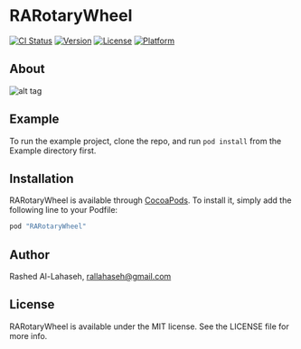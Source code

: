 # RARotaryWheel

[![CI Status](http://img.shields.io/travis/rashed/RARotaryWheel.svg?style=flat)](https://travis-ci.org/rashed/RARotaryWheel)
[![Version](https://img.shields.io/cocoapods/v/RARotaryWheel.svg?style=flat)](http://cocoapods.org/pods/RARotaryWheel)
[![License](https://img.shields.io/cocoapods/l/RARotaryWheel.svg?style=flat)](http://cocoapods.org/pods/RARotaryWheel)
[![Platform](https://img.shields.io/cocoapods/p/RARotaryWheel.svg?style=flat)](http://cocoapods.org/pods/RARotaryWheel)

## About
![alt tag](https://lh3.googleusercontent.com/b3pCsc2VA9vhmEmVQoecf6l7_eViAy8f-TKfhiDcepy2crUHZwPt2kH9zsqLcMNO0CRDosWd8AS9Y6M=w2880-h1606)

## Example

To run the example project, clone the repo, and run `pod install` from the Example directory first.

## Installation

RARotaryWheel is available through [CocoaPods](http://cocoapods.org). To install
it, simply add the following line to your Podfile:

```ruby
pod "RARotaryWheel"
```

## Author

Rashed Al-Lahaseh, rallahaseh@gmail.com

## License

RARotaryWheel is available under the MIT license. See the LICENSE file for more info.
